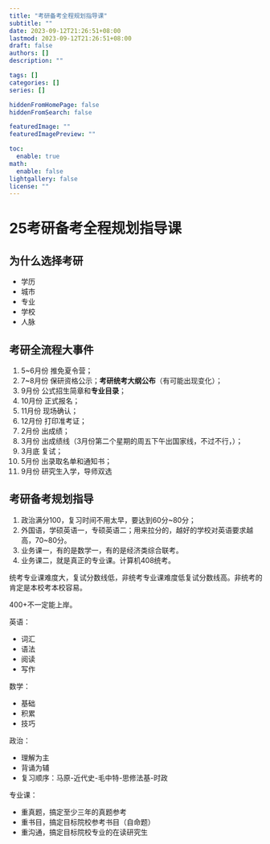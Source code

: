 ```yaml
---
title: "考研备考全程规划指导课"
subtitle: ""
date: 2023-09-12T21:26:51+08:00
lastmod: 2023-09-12T21:26:51+08:00
draft: false
authors: []
description: ""

tags: []
categories: []
series: []

hiddenFromHomePage: false
hiddenFromSearch: false

featuredImage: ""
featuredImagePreview: ""

toc:
  enable: true
math:
  enable: false
lightgallery: false
license: ""
---
```


<!--more-->

# 25考研备考全程规划指导课

## 为什么选择考研

- 学历
- 城市
- 专业
- 学校
- 人脉

## 考研全流程大事件

1. 5~6月份  推免夏令营；
2. 7~8月份  保研资格公示；**考研统考大纲公布**（有可能出现变化）；
3. 9月份    公式招生简章和**专业目录**；
4. 10月份   正式报名；
5. 11月份   现场确认；
6. 12月份   打印准考证；
7. 2月份    出成绩；
8. 3月份  出成绩线（3月份第二个星期的周五下午出国家线，不过不行，）；
9. 3月底    复试；
10. 5月份   出录取名单和通知书；
11. 9月份   研究生入学，导师双选

## 考研备考规划指导

1. 政治满分100，复习时间不用太早，要达到60分~80分；
2. 外国语，学硕英语一，专硕英语二；用来拉分的，越好的学校对英语要求越高，70~80分。
3. 业务课一，有的是数学一，有的是经济类综合联考。
4. 业务课二，就是真正的专业课。计算机408统考。

统考专业课难度大，复试分数线低，非统考专业课难度低复试分数线高。非统考的肯定是本校考本校容易。

400+不一定能上岸。

英语：

- 词汇
- 语法
- 阅读
- 写作

数学：
- 基础
- 积累
- 技巧

政治：
- 理解为主
- 背诵为辅
- 复习顺序：马原-近代史-毛中特-思修法基-时政

专业课：
 - 重真题，搞定至少三年的真题参考
 - 重书目，搞定目标院校参考书目（自命题）
 - 重沟通，搞定目标院校专业的在读研究生


